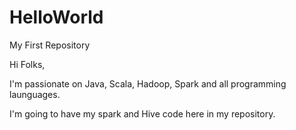 # HelloWorld
My First Repository


Hi Folks,

I'm passionate on Java, Scala, Hadoop, Spark and all programming launguages.

I'm going to have my spark and Hive code here in my repository.
